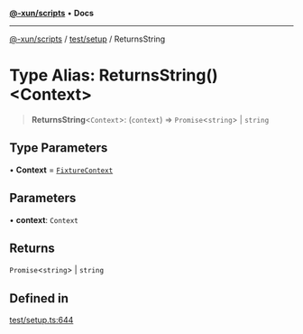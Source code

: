 [**@-xun/scripts**](../../../README.md) • **Docs**

***

[@-xun/scripts](../../../README.md) / [test/setup](../README.md) / ReturnsString

# Type Alias: ReturnsString()\<Context\>

> **ReturnsString**\<`Context`\>: (`context`) => `Promise`\<`string`\> \| `string`

## Type Parameters

• **Context** = [`FixtureContext`](../interfaces/FixtureContext.md)

## Parameters

• **context**: `Context`

## Returns

`Promise`\<`string`\> \| `string`

## Defined in

[test/setup.ts:644](https://github.com/Xunnamius/xscripts/blob/98c638c52caf3664112e7ea66eccd36ad205df77/test/setup.ts#L644)
